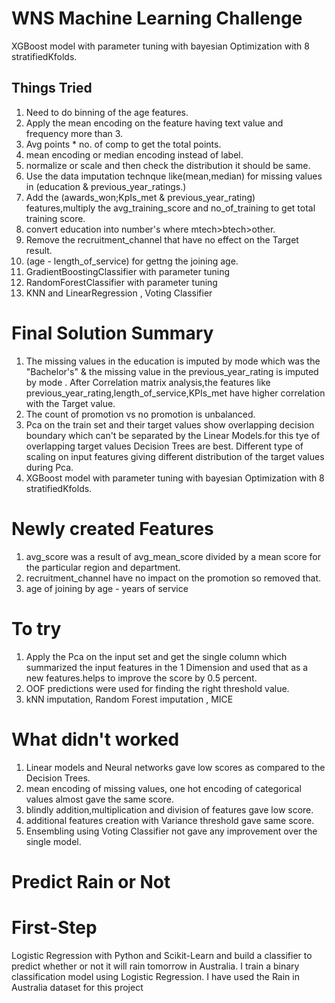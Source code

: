 # WNS Machine Learning Challenge
XGBoost model with parameter tuning with bayesian Optimization with 8 stratifiedKfolds.

## Things Tried
1. Need to do binning of the age features.
2. Apply the mean encoding on the feature having text value and frequency more than 3.
3. Avg points * no. of comp to get the total points.
4. mean encoding or median encoding instead of label.
5. normalize or scale and then check the distribution it should be same.
6. Use the data imputation technque like(mean,median) for missing values in (education & previous_year_ratings.)
7. Add the (awards_won;KpIs_met & previous_year_rating) features,multiply the avg_training_score and no_of_training to get total training score.
8. convert education into number's where mtech>btech>other.
9. Remove the recruitment_channel that have no effect on the Target result.
10. (age - length_of_service) for gettng the joining age.
11. GradientBoostingClassifier with parameter tuning
12. RandomForestClassifier with parameter tuning
12. KNN and LinearRegression , Voting Classifier 
# Final Solution Summary
1. The missing values in the education is imputed by mode which was the "Bachelor's" & the missing value in the previous_year_rating is imputed by mode . After Correlation matrix analysis,the features like previous_year_rating,length_of_service,KPIs_met have higher correlation with the Target value.
2. The count of promotion vs no promotion is unbalanced.
3. Pca on the train set and their target values show overlapping decision boundary which can't be separated by the Linear Models.for this tye of overlapping target values Decision Trees are best. Different type of scaling on input features giving different distribution of the target values during Pca.
4. XGBoost model with parameter tuning with bayesian Optimization with 8 stratifiedKfolds.

# Newly created Features
1. avg_score  was a result of avg_mean_score divided by a mean score for the particular region and department.
2. recruitment_channel have no impact on the promotion so removed that.
3. age of joining by age - years of service
# To try
1. Apply the Pca on the input set and get the single column which summarized the input features in the 1 Dimension and used that as a     new features.helps to improve the score by 0.5 percent.
2. OOF predictions were used for finding the right threshold value.
3. kNN imputation, Random Forest imputation , MICE
# What didn't worked
1. Linear models and Neural networks gave low scores as compared to the Decision Trees.
2. mean encoding of missing values, one hot encoding of categorical values almost gave the same score.
3. blindly addition,multiplication and division of features gave low score.
4. additional features creation with Variance threshold gave same score.
5. Ensembling using Voting Classifier not gave any improvement over the single model.


# Predict Rain or Not
# First-Step
Logistic Regression with Python and Scikit-Learn and build a classifier to predict whether or not it will rain tomorrow in Australia. I train a binary classification model using Logistic Regression. I have used the Rain in Australia dataset for this project
